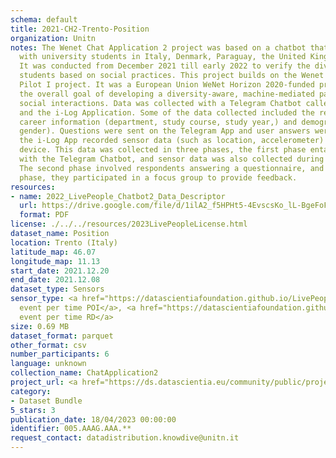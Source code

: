 ```yaml
---
schema: default
title: 2021-CH2-Trento-Position
organization: Unitn
notes: The Wenet Chat Application 2 project was based on a chatbot that interacted
  with university students in Italy, Denmark, Paraguay, the United Kingdom, and Mongolia.
  It was conducted from December 2021 till early 2022 to verify the diversity among
  students based on social practices. This project builds on the Wenet Chat Application
  Pilot I project. It was a European Union WeNet Horizon 2020-funded project with
  the overall goal of developing a diversity-aware, machine-mediated paradigm for
  social interactions. Data was collected with a Telegram Chatbot called Ask4help
  and the i-Log Application. Some of the data collected included the respondent's
  career information (department, study course, study year,) and demographics (age,
  gender). Questions were sent on the Telegram App and user answers were recorded,
  the i-Log App recorded sensor data (such as location, accelerometer) from the user
  device. This data was collected in three phases, the first phase entailed interacting
  with the Telegram Chatbot, and sensor data was also collected during this phase.
  The second phase involved respondents answering a questionnaire, and in the third
  phase, they participated in a focus group to provide feedback.
resources:
- name: 2022_LivePeople_Chatbot2_Data_Descriptor
  url: https://drive.google.com/file/d/1ilA2_f5HPHt5-4EvscsKo_lL-BgeFoF9/view?usp=sharing
  format: PDF
license: ./../../resources/2023LivePeopleLicense.html
dataset_name: Position
location: Trento (Italy)
latitude_map: 46.07
longitude_map: 11.13
start_date: 2021.12.20
end_date: 2021.12.08
dataset_type: Sensors
sensor_type: <a href="https://datascientiafoundation.github.io/LivePeople/datasets/2021-CH2-Trento-Location%20Event%20Per%20Time%20POI/">location
  event per time POI</a>, <a href="https://datascientiafoundation.github.io/LivePeople/datasets/2021-CH2-Trento-Location%20Event%20Per%20Time%20RD/">location
  event per time RD</a>
size: 0.69 MB
dataset_format: parquet
other_format: csv
number_participants: 6
language: unknown
collection_name: ChatApplication2
project_url: <a href="https://ds.datascientia.eu/community/public/projects/326441a6-bc15-4393-b8e0-6ea7fcb4452e">https://ds.datascientia.eu/community/public/projects/326441a6-bc15-4393-b8e0-6ea7fcb4452e</a>
category:
- Dataset Bundle
5_stars: 3
publication_date: 18/04/2023 00:00:00
identifier: 005.AAAG.AAA.**
request_contact: datadistribution.knowdive@unitn.it
---
```


